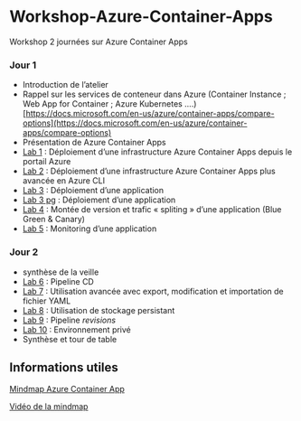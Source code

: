 # Workshop-Azure-Container-Apps
Workshop 2 journées sur Azure Container Apps

### Jour 1
-   Introduction de l’atelier
-   Rappel sur les services de conteneur dans Azure (Container Instance ; Web App for Container ; Azure Kubernetes ….) [https://docs.microsoft.com/en-us/azure/container-apps/compare-options](https://docs.microsoft.com/en-us/azure/container-apps/compare-options)
-   Présentation de Azure Container Apps
-   [Lab 1](/Lab_1/README.md) : Déploiement d’une infrastructure Azure Container Apps depuis le portail Azure
-   [Lab 2](/Lab_2/README.md) : Déploiement d’une infrastructure Azure Container Apps plus avancée en Azure CLI
-   [Lab 3](/Lab_3/README.md) : Déploiement d’une application
-   [Lab 3 pg](/Lab_3_pg/README.md) : Déploiement d’une application
-   [Lab 4](/Lab_4/README.md) : Montée de version et trafic « spliting » d’une application (Blue Green & Canary)
-   [Lab 5](/Lab_5/README.md) : Monitoring d’une application

### Jour 2
-   synthèse de la veille
-   [Lab 6](/Lab_6/README.md) : Pipeline CD
-   [Lab 7](/Lab_7/README.md) : Utilisation avancée avec export, modification et importation de fichier YAML
-   [Lab 8](/Lab_8/README.md) : Utilisation de stockage persistant 
-   [Lab 9](/Lab_9/README.md) : Pipeline _revisions_
-   [Lab 10](/Lab_10/README.md) : Environnement privé
-   Synthèse et tour de table



## Informations utiles

[Mindmap Azure Container App](https://stanmindmaps01.z6.web.core.windows.net/azure_container_apps.html)

[Vidéo de la mindmap](https://youtu.be/MlnnciWNWh0)
